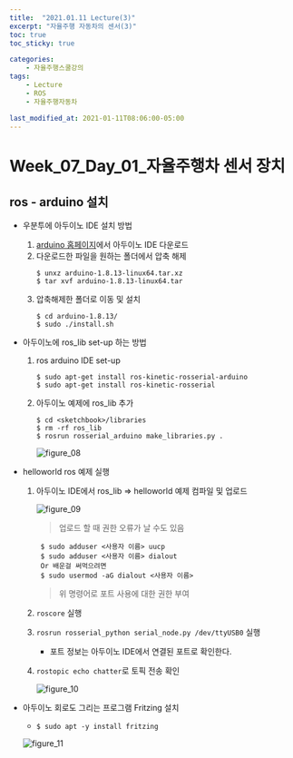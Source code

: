 ```yaml
---
title:  "2021.01.11 Lecture(3)"
excerpt: "자율주행 자동차의 센서(3)"
toc: true
toc_sticky: true

categories:
    - 자율주행스쿨강의
tags:
    - Lecture
    - ROS
    - 자율주행자동차

last_modified_at: 2021-01-11T08:06:00-05:00
---
```


# Week_07_Day_01_자율주행차 센서 장치
## ros - arduino 설치
- 우분투에 아두이노 IDE 설치 방법
    1. [arduino 홈페이지](https://www.arduino.cc/en/software/)에서 아두이노 IDE 다운로드
    2. 다운로드한 파일을 원하는 폴더에서 압축 해제
        ```
        $ unxz arduino-1.8.13-linux64.tar.xz 
        $ tar xvf arduino-1.8.13-linux64.tar 
        ```
    3. 압축해제한 폴더로 이동 및 설치
        ```
        $ cd arduino-1.8.13/ 
        $ sudo ./install.sh 
        ```
 
- 아두이노에 ros_lib set-up 하는 방법
    1. ros arduino IDE set-up
        ```
        $ sudo apt-get install ros-kinetic-rosserial-arduino
        $ sudo apt-get install ros-kinetic-rosserial
        ```
    2. 아두이노 예제에 ros_lib 추가
        ```
        $ cd <sketchbook>/libraries
        $ rm -rf ros_lib
        $ rosrun rosserial_arduino make_libraries.py .
        ```

        ![figure_08](img/figure_08.png)

- helloworld ros 예제 실행
    1. 아두이노 IDE에서 ros_lib => helloworld 예제 컴파일 및 업로드
        
        ![figure_09](img/figure_09.png)

        >업로드 할 때 권한 오류가 날 수도 있음

            $ sudo adduser <사용자 이름> uucp
            $ sudo adduser <사용자 이름> dialout
            Or 배운걸 써먹으려면
            $ sudo usermod -aG dialout <사용자 이름>
        >위 명령어로 포트 사용에 대한 권한 부여

    2. `roscore` 실행
    3. `rosrun rosserial_python serial_node.py /dev/ttyUSB0` 실행
        - 포트 정보는 아두이노 IDE에서 연결된 포트로 확인한다.

    4. `rostopic echo chatter`로 토픽 전송 확인

        ![figure_10](img/figure_10.png)

- 아두이노 회로도 그리는 프로그램 Fritzing 설치
    - `$ sudo apt -y install fritzing`

    ![figure_11](img/figure_11.png)
